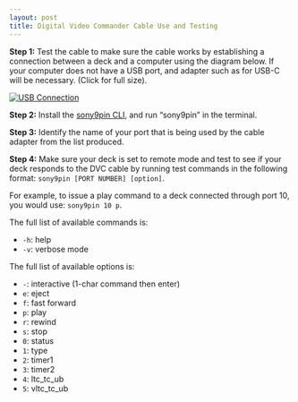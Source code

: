 ```yaml
---
layout: post
title: Digital Video Commander Cable Use and Testing
---
```


__Step 1:__ Test the cable to make sure the cable works by establishing a connection between a deck and a computer using the diagram below. If your computer does not have a USB port, and adapter such as for USB-C will be necessary. (Click for full size).

<a href="{{ site.baseurl }}/images/DigitalVideoCommander_DVC-Setup_V2_USB-B.png"><img alt="USB Connection" src="{{ site.baseurl }}/images/DigitalVideoCommander_DVC-Setup_V2_USB-B.png"></a>

__Step 2:__ Install the [sony9pin CLI](https://github.com/hideakitai/Sony9PinRemote),  and run “sony9pin” in the terminal.

__Step 3:__ Identify the name of your port that is being used by the cable adapter from the list produced.

__Step 4:__ Make sure your deck is set to remote mode and test to see if your deck responds to the DVC cable by running test commands in the following format: `sony9pin [PORT NUMBER] [option]`.

For example, to issue a play command to a deck connected through port 10, you would use: `sony9pin 10 p`.

The full list of available commands is:
* `-h`: help
* `-v`: verbose mode

The full list of available options is:
* `-`: interactive (1-char command then enter)
* `e`: eject
* `f`: fast forward
* `p`: play
* `r`: rewind
* `s`: stop
* `0`: status
* `1`: type
* `2`: timer1
* `3`: timer2
* `4`: ltc_tc_ub
* `5`: vltc_tc_ub